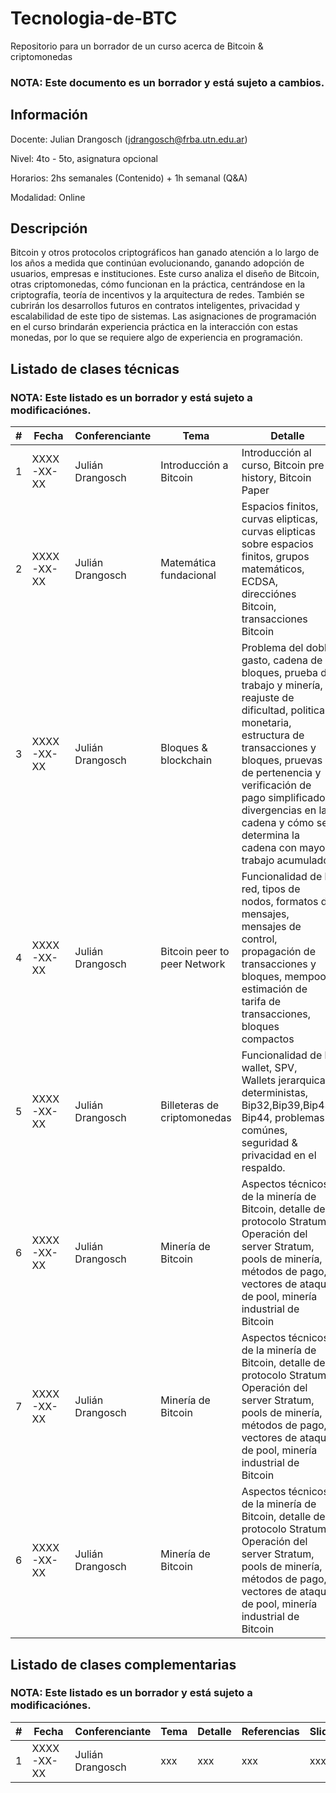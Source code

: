 # Tecnologia-de-BTC

Repositorio para un borrador de un curso acerca de Bitcoin &amp; criptomonedas

### NOTA: Este documento es un borrador y está sujeto a cambios.

## Información

Docente: Julian Drangosch ([jdrangosch@frba.utn.edu.ar](jdrangosch@frba.utn.edu.ar))

Nivel: 4to - 5to, asignatura opcional

Horarios: 2hs semanales (Contenido) + 1h semanal (Q&A)

Modalidad: Online

## Descripción

Bitcoin y otros protocolos criptográficos han ganado atención a lo largo de los años a medida que continúan evolucionando, ganando adopción de usuarios, empresas e instituciones.
Este curso analiza el diseño de Bitcoin, otras criptomonedas, cómo funcionan en la práctica, centrándose en la criptografía, 
teoría de incentivos y la arquitectura de redes. También se cubrirán los desarrollos futuros en contratos inteligentes, privacidad y escalabilidad de este tipo de sistemas.
Las asignaciones de programación en el curso brindarán experiencia práctica en la interacción con estas monedas, 
por lo que se requiere algo de experiencia en programación.

## Listado de clases técnicas

### NOTA: Este listado es un borrador y está sujeto a modificaciónes.

| # | Fecha | Conferenciante | Tema | Detalle | Referencias | Slides | Laboratorios |
|---|------|------|------|---------------|---------------|---------------|-|
| 1 | XXXX-XX-XX | Julián Drangosch | Introducción a Bitcoin | Introducción al curso, Bitcoin pre history, Bitcoin Paper | https://bitcointalk.org/index.php?topic=5126554.0, https://danhedl.medium.com/planting-bitcoin-soil-3-4-d3cd47fcfa3a,  | xxx |  |
| 2 | XXXX-XX-XX | Julián Drangosch | Matemática fundacional | Espacios finitos, curvas elipticas, curvas elipticas sobre espacios finitos, grupos matemáticos, ECDSA, direcciónes Bitcoin, transacciones Bitcoin | xxx | xxx |  |
| 3 | XXXX-XX-XX | Julián Drangosch | Bloques & blockchain | Problema del doble gasto, cadena de bloques, prueba de trabajo y minería, reajuste de dificultad, politica monetaria, estructura de transacciones y bloques, pruevas de pertenencia y verificación de pago simplificado, divergencias en la cadena y cómo se determina la cadena con mayor trabajo acumulado | xxx | xxx |  |
| 4 | XXXX-XX-XX | Julián Drangosch | Bitcoin peer to peer Network | Funcionalidad de la red, tipos de nodos, formatos de mensajes, mensajes de control, propagación de transacciones y bloques, mempool, estimación de tarifa de transacciones, bloques compactos | xxx | xxx |  |
| 5 | XXXX-XX-XX | Julián Drangosch | Billeteras de criptomonedas | Funcionalidad de la wallet, SPV, Wallets jerarquicas deterministas, Bip32,Bip39,Bip43, Bip44, problemas comúnes, seguridad & privacidad en el respaldo.  | xxx | xxx |  |
| 6 | XXXX-XX-XX | Julián Drangosch | Minería de Bitcoin | Aspectos técnicos de la minería de Bitcoin, detalle del protocolo Stratum, Operación del server Stratum, pools de minería, métodos de pago, vectores de ataque de pool, minería industrial de Bitcoin | xxx | xxx |  |
| 7 | XXXX-XX-XX | Julián Drangosch | Minería de Bitcoin | Aspectos técnicos de la minería de Bitcoin, detalle del protocolo Stratum, Operación del server Stratum, pools de minería, métodos de pago, vectores de ataque de pool, minería industrial de Bitcoin | xxx | xxx |  |
| 6 | XXXX-XX-XX | Julián Drangosch | Minería de Bitcoin | Aspectos técnicos de la minería de Bitcoin, detalle del protocolo Stratum, Operación del server Stratum, pools de minería, métodos de pago, vectores de ataque de pool, minería industrial de Bitcoin | xxx | xxx |  |


## Listado de clases complementarias

### NOTA: Este listado es un borrador y está sujeto a modificaciónes.

| # | Fecha | Conferenciante | Tema | Detalle | Referencias | Slides | Trabajos |
|---|------|------|------|---------------|---------------|---------------|-|
| 1 | XXXX-XX-XX | Julián Drangosch | xxx | xxx | xxx | xxx |  |



